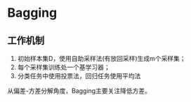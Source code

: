 # Bagging
## 工作机制
1. 初始样本集D，使用自助采样法(有放回采样)生成m个采样集；
2. 每个采样集训练处一个基学习器；
3. 分类任务中使用投票法，回归任务使用平均法

从偏差-方差分解角度，Bagging主要关注降低方差。
